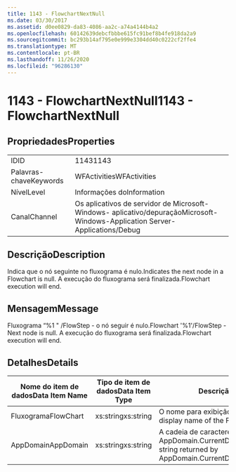 ```yaml
---
title: 1143 - FlowchartNextNull
ms.date: 03/30/2017
ms.assetid: d0ee0829-da83-4086-aa2c-a74a4144b4a2
ms.openlocfilehash: 60142639debcfbbbe615fc91bef8b4fe918da2a9
ms.sourcegitcommit: bc293b14af795e0e999e3304dd40c0222cf2ffe4
ms.translationtype: MT
ms.contentlocale: pt-BR
ms.lasthandoff: 11/26/2020
ms.locfileid: "96286130"
---
```

# <a name="1143---flowchartnextnull"></a><span data-ttu-id="836a2-102">1143 - FlowchartNextNull</span><span class="sxs-lookup"><span data-stu-id="836a2-102">1143 - FlowchartNextNull</span></span>

## <a name="properties"></a><span data-ttu-id="836a2-103">Propriedades</span><span class="sxs-lookup"><span data-stu-id="836a2-103">Properties</span></span>  
  
|||  
|-|-|  
|<span data-ttu-id="836a2-104">ID</span><span class="sxs-lookup"><span data-stu-id="836a2-104">ID</span></span>|<span data-ttu-id="836a2-105">1143</span><span class="sxs-lookup"><span data-stu-id="836a2-105">1143</span></span>|  
|<span data-ttu-id="836a2-106">Palavras-chave</span><span class="sxs-lookup"><span data-stu-id="836a2-106">Keywords</span></span>|<span data-ttu-id="836a2-107">WFActivities</span><span class="sxs-lookup"><span data-stu-id="836a2-107">WFActivities</span></span>|  
|<span data-ttu-id="836a2-108">Nível</span><span class="sxs-lookup"><span data-stu-id="836a2-108">Level</span></span>|<span data-ttu-id="836a2-109">Informações do</span><span class="sxs-lookup"><span data-stu-id="836a2-109">Information</span></span>|  
|<span data-ttu-id="836a2-110">Canal</span><span class="sxs-lookup"><span data-stu-id="836a2-110">Channel</span></span>|<span data-ttu-id="836a2-111">Os aplicativos de servidor de Microsoft-Windows- aplicativo/depuração</span><span class="sxs-lookup"><span data-stu-id="836a2-111">Microsoft-Windows-Application Server-Applications/Debug</span></span>|  
  
## <a name="description"></a><span data-ttu-id="836a2-112">Descrição</span><span class="sxs-lookup"><span data-stu-id="836a2-112">Description</span></span>  

 <span data-ttu-id="836a2-113">Indica que o nó seguinte no fluxograma é nulo.</span><span class="sxs-lookup"><span data-stu-id="836a2-113">Indicates the next node in a Flowchart is null.</span></span> <span data-ttu-id="836a2-114">A execução do fluxograma será finalizada.</span><span class="sxs-lookup"><span data-stu-id="836a2-114">Flowchart execution will end.</span></span>  
  
## <a name="message"></a><span data-ttu-id="836a2-115">Mensagem</span><span class="sxs-lookup"><span data-stu-id="836a2-115">Message</span></span>  

 <span data-ttu-id="836a2-116">Fluxograma “%1 " /FlowStep - o nó seguir é nulo.</span><span class="sxs-lookup"><span data-stu-id="836a2-116">Flowchart '%1'/FlowStep - Next node is null.</span></span> <span data-ttu-id="836a2-117">A execução do fluxograma será finalizada.</span><span class="sxs-lookup"><span data-stu-id="836a2-117">Flowchart execution will end.</span></span>  
  
## <a name="details"></a><span data-ttu-id="836a2-118">Detalhes</span><span class="sxs-lookup"><span data-stu-id="836a2-118">Details</span></span>  
  
|<span data-ttu-id="836a2-119">Nome do item de dados</span><span class="sxs-lookup"><span data-stu-id="836a2-119">Data Item Name</span></span>|<span data-ttu-id="836a2-120">Tipo de item de dados</span><span class="sxs-lookup"><span data-stu-id="836a2-120">Data Item Type</span></span>|<span data-ttu-id="836a2-121">Descrição</span><span class="sxs-lookup"><span data-stu-id="836a2-121">Description</span></span>|  
|--------------------|--------------------|-----------------|  
|<span data-ttu-id="836a2-122">Fluxograma</span><span class="sxs-lookup"><span data-stu-id="836a2-122">FlowChart</span></span>|<span data-ttu-id="836a2-123">xs:string</span><span class="sxs-lookup"><span data-stu-id="836a2-123">xs:string</span></span>|<span data-ttu-id="836a2-124">O nome para exibição do fluxograma.</span><span class="sxs-lookup"><span data-stu-id="836a2-124">The display name of the FlowChart.</span></span>|  
|<span data-ttu-id="836a2-125">AppDomain</span><span class="sxs-lookup"><span data-stu-id="836a2-125">AppDomain</span></span>|<span data-ttu-id="836a2-126">xs:string</span><span class="sxs-lookup"><span data-stu-id="836a2-126">xs:string</span></span>|<span data-ttu-id="836a2-127">A cadeia de caracteres retornada por AppDomain.CurrentDomain.FriendlyName.</span><span class="sxs-lookup"><span data-stu-id="836a2-127">The string returned by AppDomain.CurrentDomain.FriendlyName.</span></span>|
